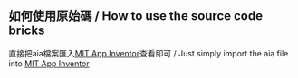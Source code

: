 <h2>如何使用原始碼 / How to use the source code bricks</h2>
直接把aia檔案匯入<a href="ai2.appinventor.mit.edu/">MIT App Inventor</a>查看即可 / Just simply import the aia file into <a href="ai2.appinventor.mit.edu/">MIT App Inventor</a>
